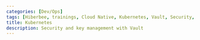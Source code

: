 ```yaml
---
categories: [Dev/Ops]
tags: [Hiberbee, trainings, Cloud Native, Kubernetes, Vault, Security, key management]
title: Kubernetes
description: Security and key management with Vault
---
```

